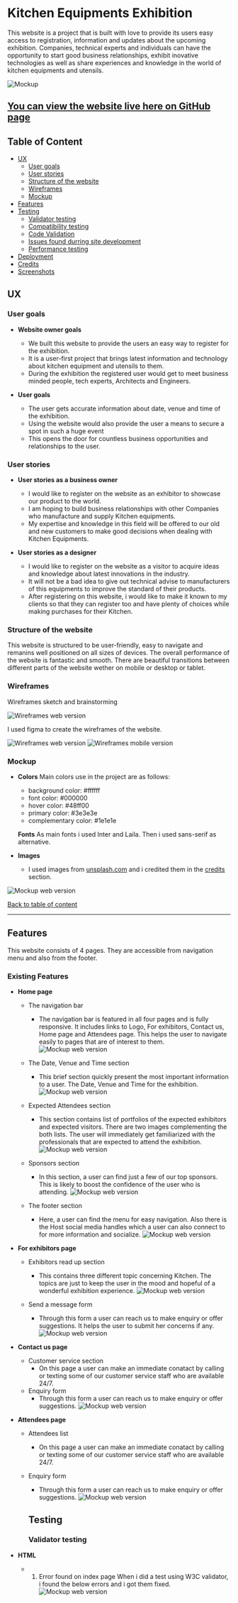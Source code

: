 # Kitchen Equipments Exhibition

This website is a project that is built with love to provide its users easy access to registration, information and updates about the upcoming exhibition. Companies, technical experts and individuals can have the opportunity to start good business relationships, exhibit inovative technologies as well as share experiences and knowledge in the world of kitchen equipments and utensils.

![Mockup](md_images/mockup-all-screen.png)

## [You can view the website live here on GitHub page](https://chikadim.github.io/kitchen-equipments-exhibition/)

## Table of Content

- [UX](#ux)
    - [User goals](#user-goals)
    - [User stories](#user-stories)
    - [Structure of the website](#structure-of-the-website)
    - [Wireframes](#wireframes)
    - [Mockup](#mockup)
- [Features](#features)
- [Testing](#testing)
    - [Validator testing](#functionality-testing)
    - [Compatibility testing](#compatibility-testing)
    - [Code Validation](#code-validation)
    - [Issues found durring site development](#issues-found-durring-site-development)
    - [Performance testing](#performance-testing)
- [Deployment](#deployment)
- [Credits](#credits)
- [Screenshots](#screenshots)


## UX


### User goals

- __Website owner goals__
  - We built this website to provide the users an easy way to register for the exhibition.
  - It is a user-first project that brings latest information and technology about kitchen equipment and utensils to them.
  - During the exhibition the registered user would get to meet business minded people, tech experts, Architects and Engineers.

- __User goals__
  - The user gets accurate information about date, venue and time of the exhibition.
  - Using the website would also provide the user a means to secure a spot in such a huge event
  - This opens the door for countless business opportunities and relationships to the user. 


### User stories

- __User stories as a business owner__
  - I would like to register on the website as an exhibitor to showcase our product to the world.
  - I am hoping to build business relationships with other Companies who manufacture and supply Kitchen equipments. 
  - My expertise and knowledge in this field will be offered to our old and new customers to make good decisions when dealing with Kitchen Equipments.

- __User stories as a designer__
  - I would like to register on the website as a visitor to acquire ideas and knowledge about latest innovations in the industry.
  - It will not be a bad idea to give out technical advise to manufacturers of this equipments to improve the standard of their products.
  - After registering on this website, i would like to make it known to my clients so that they can register too and have plenty of choices while making purchases for their Kitchen.


### Structure of the website

This website is structured to be user-friendly, easy to navigate and remanins well positioned on all sizes of devices. The overall performance of the website is fantastic and smooth. There are beautiful transitions between different parts of the website wether on mobile or desktop or tablet.


### Wireframes

Wireframes sketch and brainstorming

![Wireframes web version](https://chikadim.github.io/kitchen-equipments-exhibition/md_images/wireframes-sketch.png)

I used figma to create the wireframes of the website.

![Wireframes web version](https://chikadim.github.io/kitchen-equipments-exhibition/md_images/wireframes-web-version.png)
![Wireframes mobile version](https://chikadim.github.io/kitchen-equipments-exhibition/md_images/wireframes-mobile-version.png)

### Mockup

- __Colors__
  Main colors use in the project are as follows:
  - background color: #ffffff
  - font color: #000000
  - hover color: #48ff00
  - primary color: #3e3e3e
  - complementary color: #1e1e1e

  __Fonts__
  As main fonts i used Inter and Laila. Then i used sans-serif as alternative.
 

- __Images__
  - I used images from [unsplash.com](www.unsplash.com) and i credited them in the [credits](#credits) section.

![Mockup web version](https://chikadim.github.io/kitchen-equipments-exhibition/md_images/mockup.png)

[Back to table of content](#table-of-content)

___
## Features

This website consists of 4 pages. They are accessible from navigation menu and also from the footer.

### Existing Features
- __Home page__
  - The navigation bar
    * The navigation bar is featured in all four pages and is fully responsive. It includes links to Logo, For exhibitors, Contact us, Home page and Attendees page. This helps the user to navigate easily to pages that are of interest to them.
    ![Mockup web version](https://chikadim.github.io/kitchen-equipments-exhibition/md_images/navigation.png)

  - The Date, Venue and Time section
    * This brief section quickly present the most important information to a user. The Date, Venue and Time for the exhibition.
    ![Mockup web version](https://chikadim.github.io/kitchen-equipments-exhibition/md_images/landing.png)

  - Expected Attendees section
    * This section contains list of portfolios of the expected exhibitors and expected visitors. There are two images complementing the both lists. The user will immediately get familiarized with the professionals that are expected to attend the exhibition.
    ![Mockup web version](https://chikadim.github.io/kitchen-equipments-exhibition/md_images/attendees-portfolio.png)
  
  - Sponsors section
    * In this section, a user can find just a few of our top sponsors. This is likely to boost the confidence of the user who is attending.
    ![Mockup web version](https://chikadim.github.io/kitchen-equipments-exhibition/md_images/sponsors.png)

  - The footer section
    * Here, a user can find the menu for easy navigation. Also there is the Host social media handles which a user can also connect to for more information and socialize.
    ![Mockup web version](https://chikadim.github.io/kitchen-equipments-exhibition/md_images/footer.png)


- __For exhibitors page__
  - Exhibitors read up section
    * This contains three different topic concerning Kitchen. The topics are just to keep the user in the mood and hopeful of a wonderful exhibition experience.
    ![Mockup web version](https://chikadim.github.io/kitchen-equipments-exhibition/md_images/for-exhibitor-page.png)

  - Send a message form
    * Through this form a user can reach us to make enquiry or offer suggestions. It helps the user to submit her concerns if any.
    ![Mockup web version](https://chikadim.github.io/kitchen-equipments-exhibition/md_images/message-form.png)

- __Contact us page__
  - Customer service section
    * On this page a user can make an immediate conatact by calling or texting some of our customer service staff who are available 24/7.
  - Enquiry form
    * Through this form a user can reach us to make enquiry or offer suggestions.
    ![Mockup web version](https://chikadim.github.io/kitchen-equipments-exhibition/md_images/contact-page.png)

- __Attendees page__
  - Attendees list
    * On this page a user can make an immediate conatact by calling or texting some of our customer service staff who are available 24/7.
  - Enquiry form
    * Through this form a user can reach us to make enquiry or offer suggestions.
    ![Mockup web version](https://chikadim.github.io/kitchen-equipments-exhibition/md_images/attendee-page.png)


    ## Testing

    ### Validator testing
- __HTML__
  - 1. Error found on index page
  When i did a test using W3C validator, i found the below errors and i got them fixed.
   ![Mockup web version](https://chikadim.github.io/kitchen-equipments-exhibition/md_images/w3c-error.png)




  




